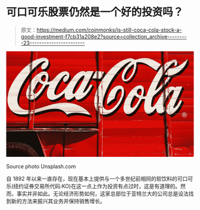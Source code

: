 # 可口可乐股票仍然是一个好的投资吗？

> 原文：<https://medium.com/coinmonks/is-still-coca-cola-stock-a-good-investment-f7cb31a208e2?source=collection_archive---------23----------------------->

![](img/4e4492571821693d326a4db7e0145fd2.png)

Source photo Unsplash.com

自 1892 年以来一直存在，现在基本上提供与一个多世纪前相同的软饮料的可口可乐(纽约证券交易所代码:KO)在这一点上作为投资有点过时，这是有道理的。然而，事实并非如此。无论经济形势如何，这家总部位于亚特兰大的公司总是设法找到新的方法来振兴其业务并保持销售增长。